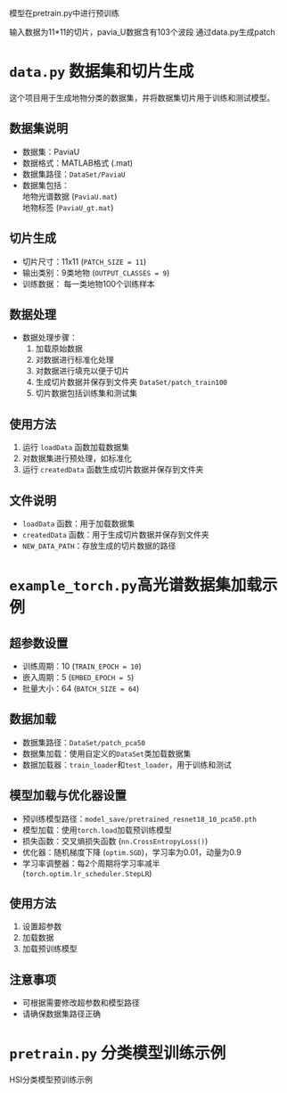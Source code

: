 模型在pretrain.py中进行预训练

输入数据为11*11的切片，pavia_U数据含有103个波段
通过data.py生成patch

# `data.py` 数据集和切片生成


这个项目用于生成地物分类的数据集，并将数据集切片用于训练和测试模型。

## 数据集说明

- 数据集：PaviaU
- 数据格式：MATLAB格式 (.mat)
- 数据集路径：`DataSet/PaviaU`
- 数据集包括：\
地物光谱数据 (`PaviaU.mat`) \
地物标签 (`PaviaU_gt.mat`)

## 切片生成

- 切片尺寸：11x11 (`PATCH_SIZE = 11`)
- 输出类别：9类地物 (`OUTPUT_CLASSES = 9`)
- 训练数据： 每一类地物100个训练样本

## 数据处理

- 数据处理步骤：
  1. 加载原始数据
  2. 对数据进行标准化处理
  3. 对数据进行填充以便于切片
  4. 生成切片数据并保存到文件夹 `DataSet/patch_train100`
  5. 切片数据包括训练集和测试集

## 使用方法

1. 运行 `loadData` 函数加载数据集
2. 对数据集进行预处理，如标准化
3. 运行 `createdData` 函数生成切片数据并保存到文件夹

## 文件说明

- `loadData` 函数：用于加载数据集
- `createdData` 函数：用于生成切片数据并保存到文件夹
- `NEW_DATA_PATH`：存放生成的切片数据的路径

# `example_torch.py`高光谱数据集加载示例


## 超参数设置

- 训练周期：10 (`TRAIN_EPOCH = 10`)
- 嵌入周期：5 (`EMBED_EPOCH = 5`)
- 批量大小：64 (`BATCH_SIZE = 64`)

## 数据加载

- 数据集路径：`DataSet/patch_pca50`
- 数据集加载：使用自定义的`DataSet`类加载数据集
- 数据加载器：`train_loader`和`test_loader`，用于训练和测试

## 模型加载与优化器设置

- 预训练模型路径：`model_save/pretrained_resnet18_10_pca50.pth`
- 模型加载：使用`torch.load`加载预训练模型
- 损失函数：交叉熵损失函数 (`nn.CrossEntropyLoss()`)
- 优化器：随机梯度下降 (`optim.SGD`)，学习率为0.01，动量为0.9
- 学习率调整器：每2个周期将学习率减半 (`torch.optim.lr_scheduler.StepLR`)

## 使用方法

1. 设置超参数
2. 加载数据
3. 加载预训练模型

## 注意事项

- 可根据需要修改超参数和模型路径
- 请确保数据集路径正确

# `pretrain.py` 分类模型训练示例

HSI分类模型预训练示例